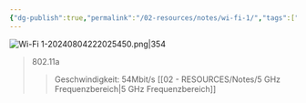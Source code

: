 ```yaml
---
{"dg-publish":true,"permalink":"/02-resources/notes/wi-fi-1/","tags":["informatik/netzwerk/wifi"],"noteIcon":"","updated":"2025-10-29T12:59:11.313+01:00"}
---
```


![Wi-Fi 1-20240804222025450.png|354](/img/user/02%20-%20RESOURCES/Files/IMG/Wi-Fi%201-20240804222025450.png)
>802.11a
>>Geschwindigkeit: 54Mbit/s
>>[[02 - RESOURCES/Notes/5 GHz Frequenzbereich\|5 GHz Frequenzbereich]] 